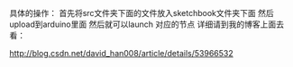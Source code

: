 具体的操作：
首先将src文件夹下面的文件放入sketchbook文件夹下面
然后upload到arduino里面
然后就可以launch 对应的节点
详细请到我的博客上面去看：

http://blog.csdn.net/david_han008/article/details/53966532
